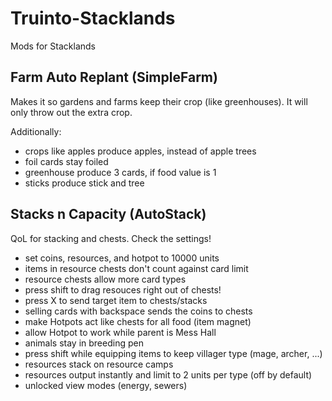 # Truinto-Stacklands
Mods for Stacklands

Farm Auto Replant (SimpleFarm)
-----------
Makes it so gardens and farms keep their crop (like greenhouses). It will only throw out the extra crop.

Additionally:
- crops like apples produce apples, instead of apple trees
- foil cards stay foiled
- greenhouse produce 3 cards, if food value is 1
- sticks produce stick and tree

Stacks n Capacity (AutoStack)
-----------
QoL for stacking and chests. Check the settings!

- set coins, resources, and hotpot to 10000 units
- items in resource chests don't count against card limit
- resource chests allow more card types
- press shift to drag resouces right out of chests!
- press X to send target item to chests/stacks
- selling cards with backspace sends the coins to chests
- make Hotpots act like chests for all food (item magnet)
- allow Hotpot to work while parent is Mess Hall
- animals stay in breeding pen
- press shift while equipping items to keep villager type (mage, archer, ...)
- resources stack on resource camps
- resources output instantly and limit to 2 units per type (off by default)
- unlocked view modes (energy, sewers)